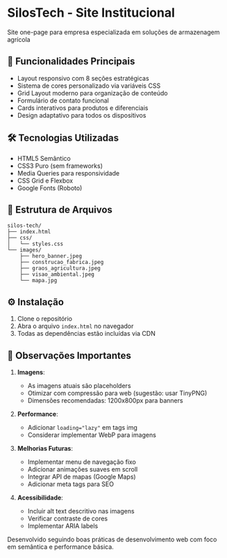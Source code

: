 # SilosTech - Site Institucional

Site one-page para empresa especializada em soluções de armazenagem agrícola

## 🚀 Funcionalidades Principais
- Layout responsivo com 8 seções estratégicas
- Sistema de cores personalizado via variáveis CSS
- Grid Layout moderno para organização de conteúdo
- Formulário de contato funcional
- Cards interativos para produtos e diferenciais
- Design adaptativo para todos os dispositivos

## 🛠 Tecnologias Utilizadas
- HTML5 Semântico
- CSS3 Puro (sem frameworks)
- Media Queries para responsividade
- CSS Grid e Flexbox
- Google Fonts (Roboto)

## 📁 Estrutura de Arquivos
```
silos-tech/
├── index.html
├── css/
│   └── styles.css
└── images/
    ├── hero_banner.jpeg
    ├── construcao_fabrica.jpeg
    ├── graos_agricultura.jpeg
    ├── visao_ambiental.jpeg
    └── mapa.jpg
```

## ⚙️ Instalação
1. Clone o repositório
2. Abra o arquivo `index.html` no navegador
3. Todas as dependências estão incluídas via CDN

## 📌 Observações Importantes
1. **Imagens**: 
   - As imagens atuais são placeholders
   - Otimizar com compressão para web (sugestão: usar TinyPNG)
   - Dimensões recomendadas: 1200x800px para banners

2. **Performance**:
   - Adicionar `loading="lazy"` em tags img
   - Considerar implementar WebP para imagens

3. **Melhorias Futuras**:
   - Implementar menu de navegação fixo
   - Adicionar animações suaves em scroll
   - Integrar API de mapas (Google Maps)
   - Adicionar meta tags para SEO

4. **Acessibilidade**:
   - Incluir alt text descritivo nas imagens
   - Verificar contraste de cores
   - Implementar ARIA labels

Desenvolvido seguindo boas práticas de desenvolvimento web com foco em semântica e performance básica.
